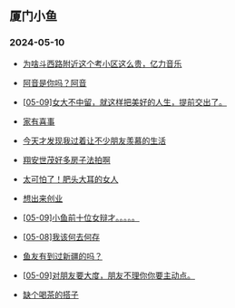 ## 厦门小鱼 
### 2024-05-10

+ [为啥斗西路附近这个考小区这么贵，亿力音乐](http://bbs.xmfish.com/read-htm-tid-18187596.html)

+ [阿音是你吗？阿音](http://bbs.xmfish.com/read-htm-tid-18187603.html)

+ [[05-09]女大不中留，就这样把美好的人生，提前交出了。](http://bbs.xmfish.com/read-htm-tid-18187790.html)

+ [家有喜事](http://bbs.xmfish.com/read-htm-tid-18187664.html)

+ [今天才发现我过着让不少朋友羡慕的生活](http://bbs.xmfish.com/read-htm-tid-18187742.html)

+ [翔安世茂好多房子法拍啊](http://bbs.xmfish.com/read-htm-tid-18187772.html)

+ [太可怕了！肥头大耳的女人](http://bbs.xmfish.com/read-htm-tid-18187770.html)

+ [想出来创业](http://bbs.xmfish.com/read-htm-tid-18187629.html)

+ [[05-09]小鱼前十位女辩才。。。。。](http://bbs.xmfish.com/read-htm-tid-18187782.html)

+ [[05-08]我该何去何存](http://bbs.xmfish.com/read-htm-tid-18187601.html)

+ [鱼友有到过新疆的吗？](http://bbs.xmfish.com/read-htm-tid-18187723.html)

+ [[05-09]对朋友要大度，朋友不理你你要主动点。](http://bbs.xmfish.com/read-htm-tid-18187761.html)

+ [缺个喝茶的搭子](http://bbs.xmfish.com/read-htm-tid-18187748.html)

